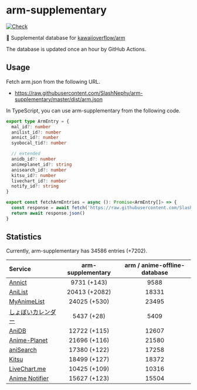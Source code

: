 # arm-supplementary

[![Check](https://github.com/SlashNephy/arm-supplementary/actions/workflows/check-node.yml/badge.svg)](https://github.com/SlashNephy/arm-supplementary/actions/workflows/check-node.yml)

💊 Supplemental database for [kawaiioverflow/arm](https://github.com/kawaiioverflow/arm)

The database is updated once an hour by GitHub Actions.

## Usage

Fetch arm.json from the following URL.

- https://raw.githubusercontent.com/SlashNephy/arm-supplementary/master/dist/arm.json

In TypeScript, you can use arm-supplementary from the following code.

```TypeScript
export type ArmEntry = {
  mal_id?: number
  anilist_id?: number
  annict_id?: number
  syobocal_tid?: number

  // extended
  anidb_id?: number
  animeplanet_id?: string
  anisearch_id?: number
  kitsu_id?: number
  livechart_id?: number
  notify_id?: string
}

export const fetchArmEntries = async (): Promise<ArmEntry[]> => {
  const response = await fetch('https://raw.githubusercontent.com/SlashNephy/arm-supplementary/master/dist/arm.json')
  return await response.json()
}
```

## Statistics

Currently, arm-supplementary has 34586 entries (+7202).

| Service                                     | arm-supplementary | arm / anime-offline-database |
| :------------------------------------------ | :---------------: | :--------------------------: |
| [Annict](https://annict.com)                |    9731 (+143)    |             9588             |
| [AniList](https://anilist.co)               |   20413 (+2082)   |            18331             |
| [MyAnimeList](https://myanimelist.net)      |   24025 (+530)    |            23495             |
| [しょぼいカレンダー](https://cal.syoboi.jp) |    5437 (+28)     |             5409             |
| [AniDB](https://anidb.net)                  |   12722 (+115)    |            12607             |
| [Anime-Planet](https://anime-planet.com)    |   21696 (+116)    |            21580             |
| [aniSearch](https://anisearch.com)          |   17380 (+122)    |            17258             |
| [Kitsu](https://kitsu.io)                   |   18499 (+127)    |            18372             |
| [LiveChart.me](https://livechart.me)        |   10425 (+109)    |            10316             |
| [Anime Notifier](https://notify.moe)        |   15627 (+123)    |            15504             |
